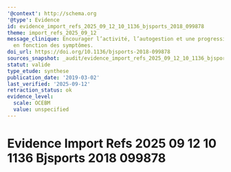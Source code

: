 ```yaml
---
'@context': http://schema.org
'@type': Evidence
id: evidence_import_refs_2025_09_12_10_1136_bjsports_2018_099878
theme: import_refs_2025_09_12
message_clinique: Encourager l’activité, l’autogestion et une progression graduée
  en fonction des symptômes.
doi_url: https://doi.org/10.1136/bjsports-2018-099878
sources_snapshot: _audit/evidence_import_refs_2025_09_12_10_1136_bjsports_2018_099878.json
statut: valide
type_etude: synthese
publication_date: '2019-03-02'
last_verified: '2025-09-12'
retraction_status: ok
evidence_level:
  scale: OCEBM
  value: unspecified
---
```

# Evidence Import Refs 2025 09 12 10 1136 Bjsports 2018 099878

